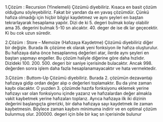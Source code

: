 1.Çözüm : Recursion (Yinelemeli) Çözümü diyebiliriz. Kısaca en basit çözüm olduğunu söyleyebiliriz. Fakat bir yandan da en yavaş çözümdür. Çünkü hafıza olmadığı için hiçbir bilgiyi kaydetmez ve aynı şeyleri en baştan tekrarlayarak hesaplama yapılır. Dizi de ki 5. degeri bulmak kolay olabilir ama 35. degerini bulmak 5-10 sn alıcaktır. 40. deger de ise dk lar geçecektir. Ki bu cok uzun süredir.

2.Çözüm : Store – Memoize (Hafızaya Kaydetme) Çözümü diyebiliriz diğer bir değişle. Burada ilk çözüme ek olarak yeni fonksiyon ile hafıza oluşturulur. Bu hafızaya daha önce hesaplanmış değerleri atar, ilerde aynı şeyleri en baştan yapmayı engeller. Bu çözüm haliyle diğerine göre daha hızlıdır. Dizideki 100. 200. 500. degeri bir saniye içerisinde bulacaktır. Ancak 998. değerden sonra işlem daha fazla hesaplanamayacaktır ve hata vermektedir.

3.Çözüm : Buttom-Up Çözümü diyebiliriz. Burada 2. çözümün dezavantajı hafızaya gidip ordan değer alıp o değerleri toplamaktır. Bu da yine zaman kaybı olacaktır. O yuzden 3. çözümde hazıfa fonksiyonu eklemek yerine hafızayı var olan fonksiyonu içinde yazarız ve hafızalardan değer almakla vakit kaybetmek yerine hafızaları toplarız. Ayrıca hafızaya ilk iki dizinin değerini başlangıçta girerizki, bir daha hafızaya sayı kaydetmek ile zaman kaybetmesin. Böylece zaman kaybını minimuma indirir ve en optimal çözüm bulunmuş olur. 200000. degeri için bile bir kaç sn içerisinde bulunur

